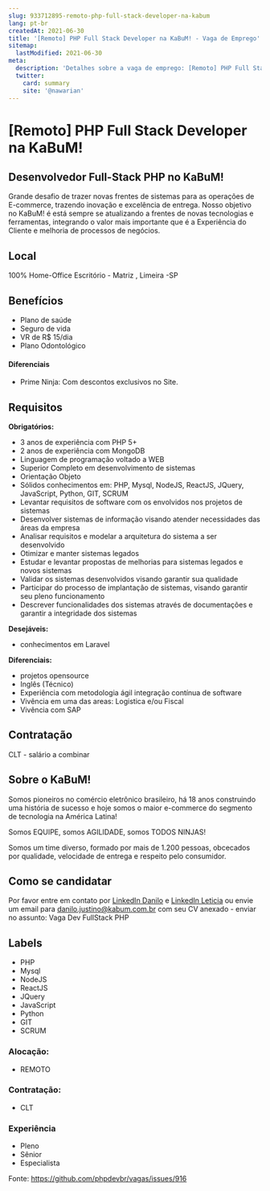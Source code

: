 ```yaml
---
slug: 933712895-remoto-php-full-stack-developer-na-kabum
lang: pt-br
createdAt: 2021-06-30
title: '[Remoto] PHP Full Stack Developer na KaBuM! - Vaga de Emprego'
sitemap:
  lastModified: 2021-06-30
meta:
  description: 'Detalhes sobre a vaga de emprego: [Remoto] PHP Full Stack Developer na KaBuM!'
  twitter:
    card: summary
    site: '@nawarian'
---
```


# [Remoto] PHP Full Stack Developer na KaBuM!

<!--
==================================================
POR FAVOR, SÓ POSTE SE A VAGA FOR PARA DESENVOLVEDOR(A) PHP!

Não faça distinção de gênero no titulo da vaga.

Use: "PHP Developer" ao invés de "Desenvolvedor PHP" \o/

Exemplo: `[São Paulo/SP] PHP Developer na Nome da Empresa`

Evite fugir do padrão, isso só dá trabalho aos administradores,
pois os títulos são padronizados.
==================================================
-->

## Desenvolvedor Full-Stack PHP no KaBuM!

Grande desafio de trazer novas frentes de sistemas para as operações de E-commerce, trazendo inovação e excelência de entrega. Nosso objetivo no KaBuM! é está sempre se atualizando a frentes de novas tecnologias e ferramentas, integrando o valor mais importante que é a Experiência do Cliente e melhoria de processos de negócios.


## Local

100% Home-Office
Escritório - Matriz , Limeira -SP

## Benefícios

- Plano de saúde
- Seguro de vida
- VR de R$ 15/dia
- Plano Odontológico

#### Diferenciais

- Prime Ninja: Com descontos exclusivos no Site.

## Requisitos

**Obrigatórios:**
- 3 anos de experiência com PHP 5+
- 2 anos de experiência com MongoDB
- Linguagem de programação voltado a WEB
- Superior Completo em desenvolvimento de sistemas
- Orientação Objeto
- Sólidos conhecimentos em:  PHP, Mysql, NodeJS, ReactJS, JQuery, JavaScript, Python, GIT, SCRUM
- Levantar requisitos de software com os envolvidos nos projetos de sistemas
- Desenvolver sistemas de informação visando atender necessidades das áreas da empresa
- Analisar requisitos e modelar a arquitetura do sistema a ser desenvolvido
- Otimizar e manter sistemas legados
- Estudar e levantar propostas de melhorias para sistemas legados e novos sistemas
- Validar os sistemas desenvolvidos visando garantir sua qualidade
- Participar do processo de implantação de sistemas, visando garantir seu pleno funcionamento
- Descrever funcionalidades dos sistemas através de documentações e garantir a integridade dos sistemas

**Desejáveis:**
- conhecimentos em Laravel

**Diferenciais:**
- projetos opensource
- Inglês (Técnico)
- Experiência com metodologia ágil integração contínua de software
- Vivência em uma das areas: Logistica e/ou Fiscal
- Vivência com SAP

## Contratação

CLT - salário a combinar

## Sobre o KaBuM!

Somos pioneiros no comércio eletrônico brasileiro, há 18 anos construindo uma história de sucesso e hoje somos o maior e-commerce do segmento de tecnologia na América Latina!

Somos EQUIPE, somos AGILIDADE, somos TODOS NINJAS!

Somos um time diverso, formado por mais de 1.200 pessoas, obcecados por qualidade, velocidade de entrega e respeito pelo consumidor.

## Como se candidatar

Por favor entre em contato por [LinkedIn Danilo](https://www.linkedin.com/in/danilooscarjustino/) e [LinkedIn Leticia](https://www.linkedin.com/in/leticiacunhag/) ou envie um email para danilo.justino@kabum.com.br com seu CV anexado - enviar no assunto: Vaga Dev FullStack PHP

## Labels

- PHP
- Mysql
- NodeJS
- ReactJS
- JQuery
- JavaScript
- Python
- GIT
- SCRUM

### Alocação:
- REMOTO

### Contratação:
- CLT

### Experiência

- Pleno
- Sênior
- Especialista


Fonte: https://github.com/phpdevbr/vagas/issues/916